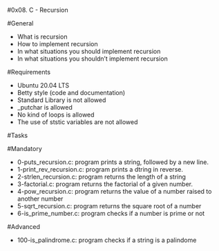 #0x08. C - Recursion

#General
- What is recursion
- How to implement recursion
- In what situations you should implement recursion
- In what situations you shouldn’t implement recursion

#Requirements
- Ubuntu 20.04 LTS
- Betty style (code and documentation)
- Standard Library is not allowed
- _putchar is allowed
- No kind of loops is allowed
- The use of ststic variables are not allowed

#Tasks

#Mandatory
- 0-puts_recursion.c: program prints a string, followed by a new line.
- 1-print_rev_recursion.c: program prints a dtring in reverse.
- 2-strlen_recursion.c: program returns the length of a string
- 3-factorial.c: program returns the factorial of a given number.
- 4-pow_recursion.c: program returns the value of a number raised to another number
- 5-sqrt_recursion.c: program returns the square root of a number
- 6-is_prime_number.c: program checks if a number is prime or not

#Advanced
- 100-is_palindrome.c: program checks if a string is a palindome
